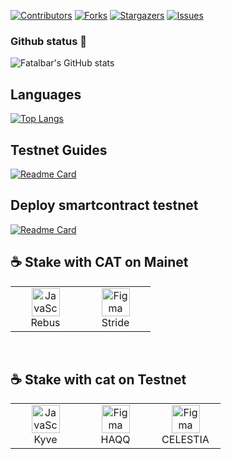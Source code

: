<a name="readme-top"></a>

[![Contributors][contributors-shield]][contributors-url]
[![Forks][forks-shield]][forks-url]
[![Stargazers][stars-shield]][stars-url]
[![Issues][issues-shield]][issues-url]

### Github status 👋

![Fatalbar's GitHub stats](https://github-readme-stats.vercel.app/api?username=fatalbar&show_icons=true&theme=radical)

## Languages
[![Top Langs](https://github-readme-stats.vercel.app/api/top-langs/?username=fatalbar&layout=compact)](https://github.com/anuraghazra/github-readme-stats)

## Testnet Guides
[![Readme Card](https://github-readme-stats.vercel.app/api/pin/?username=fatalbar&repo=Testnet-validator)](https://github.com/fatalbar/Testnet-validator)

## Deploy smartcontract testnet
[![Readme Card](https://github-readme-stats.vercel.app/api/pin/?username=fatalbar&repo=smartcontract)](https://github.com/fatalbar/smartcontract)

<h2 align="left" id="Stake on Mainet"> ☕️ Stake with CAT on Mainet</h2>
<table width='100%'>
  <tr>
    <td align="center" width="96">
      <a href="https://ping.pub/rebus/staking/rebusvaloper1fagquqac5q43k8juchhlq4z42tzz757k4yqgy4">
        <img src="https://user-images.githubusercontent.com/81378817/203578721-f9062a6f-4c89-4297-a5c5-6b329804ef6a.png" width="45" height="45" alt="JavaScript" />
      </a>
      <br>Rebus
    </td>
    <td align="center" width="96">
      <a href="https://explorer.stride.zone/stride/staking/stridevaloper1tcc5phalsu2glt6ys4l9ehvweqqxfk59w7wkgq" >
        <img src="https://user-images.githubusercontent.com/81378817/203579048-950dc08f-04dd-4be3-af06-411c745bcd8d.png" width="45" height="45" alt="Figma" />
      </a>
      <br>Stride
      </td>  
   </tr>
</table>
<br>

<h2 align="left" id="Stake with cat on Testnet"> ☕️ Stake with cat on Testnet</h2>

<table width='100%'>
  <tr>
    <td align="center" width="96">
      <a href="https://explorer.kaon.kyve.network/kaon/staking/kyvevaloper12n5luaqsdlwmdgqvvterrqcxqnan70afq8zngk">
        <img src="https://kyve-korellia.s3.eu-central-1.amazonaws.com/images/favicon.ico" width="45" height="45" alt="JavaScript" />
      </a>
      <br>Kyve
      </td>
    <td align="center" width="96">
      <a href="https://testnet.ping.pub/haqq/staking/haqqvaloper1zz5zssa0tn4sfw77hyscdnpmcw04nfdrxhhjdr" >
        <img src="https://haqq.explorers.guru/chains/haqq.svg" width="45" height="45" alt="Figma" />
      </a>
      <br>HAQQ
      </td>
    <td align="center" width="96">
      <a href="https://testnet.ping.pub/celestia/staking/celestiavaloper17p2f76jpvkddkcdh5nzrpg2jz9d4y8j9p5zhuu" >
        <img src="https://testnet.ping.pub/logos/celestia.png" width="45" height="45" alt="Figma" />
      </a>
      <br>CELESTIA
      </td> 
   </tr>  
 
</table>
<br>

<!-- MARKDOWN LINKS & IMAGES -->
<!-- https://www.markdownguide.org/basic-syntax/#reference-style-links -->
[contributors-shield]: https://img.shields.io/github/contributors/fatalbar/testnet-validator.svg?style=for-the-badge
[contributors-url]: https://github.com/fatalbar/testnet-validator/graphs/contributors
[forks-shield]: https://img.shields.io/github/forks/fatalbar/testnet-validator.svg?style=for-the-badge
[forks-url]: https://github.com/fatalbar/testnet-validator/network/members
[stars-shield]: https://img.shields.io/github/stars/fatalbar/testnet-validator.svg?style=for-the-badge
[stars-url]: https://github.com/fatalbar/Testnet-validator/stargazers
[issues-shield]: https://img.shields.io/github/issues/fatalbar/testnet-validator.svg?style=for-the-badge
[issues-url]: https://github.com/fatalbar/testnet-validator/issues


